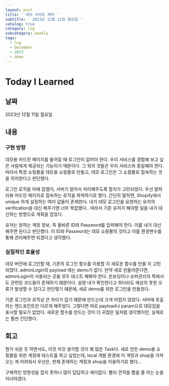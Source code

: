 ```yaml
---
layout: post
title: ' 데모 사이트 제작 '
subtitle: ' 2023년 12월 11일 월요일 '
catalog: true
category: log
subcategory: weekly
tags:
  - log
  - December
  - 2023
  - demo
---
```


# Today I Learned

## 날짜

2023년 12월 11일 월요일

## 내용

### 구현 방향

 데모용 어드민 페이지를 들어갈 때 로그인이 없어야 한다. 우리 서비스를 경험해 보고 싶은 사람에게 제공되는 기능이기 때문이다. 그 외의 것들은 우리 서비스와 동일해야 한다. 따라서 특정 쇼핑몰을 데모용 쇼핑몰로 만들고, 데모 로그인은 그 쇼핑몰로 접속하는 것을 의미한다고 판단했다. 

 로그인 로직을 아예 없앨지, 서버가 알아서 처리해주도록 할지가 고민되었다. 우선 알파리뷰 어드민 페이지로 접속하는 로직을 파악하기로 했다. 간단히 말하면, Shopify에서 unique 하게 설정하는 여러 값들이 존재한다. 내가 데모 로그인을 요청하는 유저의 verification을 대신 해주기엔 너무 복잡했다.. 따라서 기존 유저가 해야할 일을 내가 대신하는 방향으로 계획을 잡았다.

 유저는 원하는 계정 정보, 즉 올바른 ID와 Password를 입력해야 한다. 이를 내가 대신해주면 된다고 판단했다. 이 ID와 Password는 데모 쇼핑몰의 것이고 이를 환경변수를 통해 관리해주면 되겠다고 생각했다.

### 실질적인 효율성

 데모 버전에 로그인할 때, 기존의 로그인 함수를 이용할 지 새로운 함수를 만들 지 고민되었다. adminLogin의 payload 에는 demo가 없다. 만약 새로 만들어준다면, adminLogin이 사용되는 곳을 모두 테스트 해봐야 한다. 온보딩이나 슈퍼관리자 쪽에서도 관련된 코드들이 존재하기 떄문이다. 설령 내가 확인한다고 하더라도 예상치 못한 오류가 발생할 수 있다고 판단했기 떄문에, 새로 demo를 위한 로그인을 만들었다.

 기존 로그인과 로직상 큰 차이가 없기 떄문에 만드는데 크게 어렵지 않았다. 서버에 호출하는 엔드포인트만 다르게 해주었다. 그렇다면 따로 payload나 param으로 데모임을 표시할 필요가 없었다. 새로운 함수를 만드는 것이 더 귀찮은 일처럼 생각했지만, 실제로는 훨씬 간단했다.

## 회고

 뭔가 쉬운 듯 하면서도, 이것 저것 생각할 것이 꽤 많은 Task다. 새로 만든 demo용 쇼핑몰을 위한 계정에 테스트를 하고 싶었는데, local 개발 환경에 이 계정과 shop을 가져오는 게 어려워서 우선은, 현재 존재하는 계정과 shop을 이용하기로 했다…

 구체적인 방향성을 잡지 못하니 많이 답답하고 재미없다. 빨리 견적을 뽑을 줄 아는 눈을 지녀야겠다.
